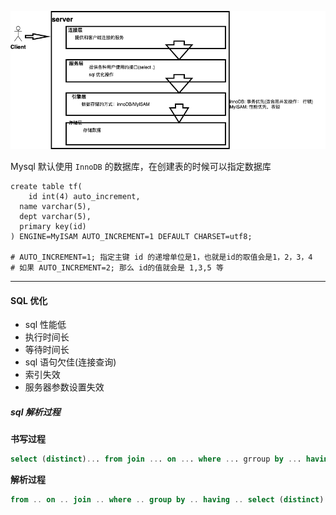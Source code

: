 ![a](./pics/mysql_layers.png)

Mysql 默认使用 `InnoDB` 的数据库，在创建表的时候可以指定数据库

```mysql
create table tf(
	id int(4) auto_increment,
  name varchar(5),
  dept varchar(5),
  primary key(id)
) ENGINE=MyISAM AUTO_INCREMENT=1 DEFAULT CHARSET=utf8;

# AUTO_INCREMENT=1; 指定主键 id 的递增单位是1，也就是id的取值会是1，2，3，4
# 如果 AUTO_INCREMENT=2; 那么 id的值就会是 1,3,5 等
```

---

#### SQL 优化

* sql 性能低
* 执行时间长
* 等待时间长
* sql 语句欠佳(连接查询)
* 索引失效
* 服务器参数设置失效

##### sql 解析过程

**书写过程**

```sql
select (distinct)... from join ... on ... where ... grroup by ... having ... order by ... limit
```

**解析过程**

```sql
from .. on .. join .. where .. group by .. having .. select (distinct).. order by .. limit 
```

